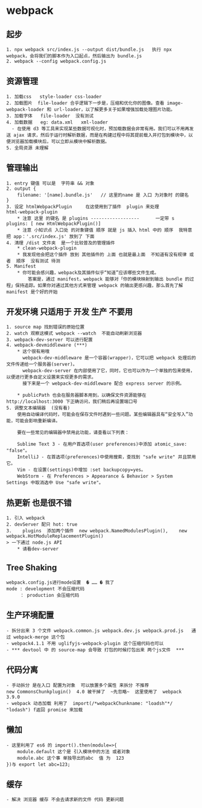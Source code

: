 # webpack

## 起步

    1. npx webpack src/index.js --output dist/bundle.js   执行 npx webpack，会将我们的脚本作为入口起点，然后输出为 bundle.js
    2. webpack --config webpack.config.js

## 资源管理

    1. 加载css   style-loader css-loader
    2. 加载图片  file-loader 合乎逻辑下一步是，压缩和优化你的图像。查看 image-webpack-loader 和 url-loader，以了解更多关于如果增强加载处理图片功能。
    3. 加载字体   file-loader  没有测试
    4. 加载数据   eg: data.xml   xml-loader
      - 在使用 d3 等工具来实现某些数据可视化时，预加载数据会非常有用。我们可以不用再发送 ajax 请求，然后于运行时解析数据，而是在构建过程中将其提前载入并打包到模块中，以便浏览器加载模块后，可以立即从模块中解析数据。
    5. 全局资源 未理解

## 管理输出

    1. entry 键值 可以是  字符串 && 对象
    2. output {
        filename: '[name].bundle.js'   // 这里的name 是 入口 为对象时 的键名
    }
    3. 设定 htmlWebpackPlugin     在这使用到了插件  plugin 来处理             html-webpack-plugin 
        * 注意 这里 的键名 是 plugins ------------------      一定带 s  plugins: [ new HtmlWebpackPlugin()]
        * 注意 小知识点 入口处 的对象键值 顺序 就是 js 插入 html 中的 顺序  我特意把 app：'.src/index.js' 放到了 下面
    4. 清理 /dist 文件夹  是一个比较普及的管理插件
        * clean-webpack-plugin
        * 我发现他会把这个插件 放到 其他插件的 上面 也就是最上面  不知道有没有规律 或者  顺序  没有测试 待测
    5. Manifest 
        * 你可能会感兴趣，webpack及其插件似乎“知道”应该哪些文件生成。
            答案是，通过 manifest，webpack 能够对「你的模块映射到输出 bundle 的过程」保持追踪。如果你对通过其他方式来管理 webpack 的输出更感兴趣，那么首先了解 manifest 是个好的开始

## 开发环境  只适用于 开发 生产 不要用

    1. source map 找到错误的原始位置
    2. watch 观察这模式 webpack --watch  不能自动刷新浏览器
    3. webpack-dev-server 可以进行配置
    4. webpack-devmiddleware (***)
        * 这个很有用哦
          webpack-dev-middleware 是一个容器(wrapper)，它可以把 webpack 处理后的文件传递给一个服务器(server)。
          webpack-dev-server 在内部使用了它，同时，它也可以作为一个单独的包来使用，以便进行更多自定义设置来实现更多的需求。
          接下来是一个 webpack-dev-middleware 配合 express server 的示例。

        * publicPath 也会在服务器脚本用到，以确保文件资源能够在 http://localhost:3000 下正确访问，我们稍后再设置端口号
    5. 调整文本编辑器  (没有看)
        使用自动编译代码时，可能会在保存文件时遇到一些问题。某些编辑器具有“安全写入”功能，可能会影响重新编译。

        要在一些常见的编辑器中禁用此功能，请查看以下列表：

        Sublime Text 3 - 在用户首选项(user preferences)中添加 atomic_save: "false"。
        IntelliJ - 在首选项(preferences)中使用搜索，查找到 "safe write" 并且禁用它。
        Vim - 在设置(settings)中增加 :set backupcopy=yes。
        WebStorm - 在 Preferences > Appearance & Behavior > System Settings 中取消选中 Use "safe write"。

## 热更新 也是很不错

    1. 引入 webpack
    2. devServer 配只 hot: true
    3.    plugins  添加两个插件  new webpack.NamedModulesPlugin(),    new webpack.HotModuleReplacementPlugin()
    > 一下通过 node.js API
        * 请看dev-server

## Tree Shaking

    webpack.config.js进行mode设置  � …… � 我了
    mode : development 不会压缩代码
         ： production 会压缩代码

## 生产环境配置

    - 拆分出来 3 个文件 webpack.common.js webpack.dev.js webpack.prod.js   通过 webpack-merge 这个包
    - webpack4.1.1 不用 uglifyjs-webpack-plugin 这个压缩代码也可以
    - *** devtool 中 的 source-map 会导致 打包的时候打包出来 两个js文件  ***

## 代码分离

    - 手动拆分 是在入口 配置为对象  可以放置多个属性 来拆分 不推荐
    new CommonsChunkplugin()  4.0 被干掉了  ~先忽略~  这里使用了  webpack 3.9.0
    - webpack 动态加载 利用了  import(/*webpackChunkname: "loadsh"*/ "lodash") f返回 promise 来加载

## 懒加

    - 这里利用了 es6 的 import().then(module=>{
        module.default 这个是 引入模块中的方法 或者对象
        module.abc 这个事 单独导出的abc  值 为  123
    })与 export let abc=123;

## 缓存

    - 解决 浏览器 缓存 不会去请求新的文件 代码 更新问题